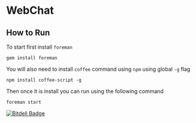 WebChat
=======

How to Run
---------------

To start first install `foreman`

  `gem install foreman`

You will also need to install `coffee` command using `npm` using global `-g` flag

  `npm install coffee-script -g`

Then once it is install you can run using the following command

  `foreman start`

[![Bitdeli Badge](https://d2weczhvl823v0.cloudfront.net/ankurp/webchat/trend.png)](https://bitdeli.com/free "Bitdeli Badge")

